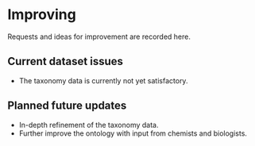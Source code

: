 # Improving</h3>
Requests and ideas for improvement are recorded here.

## Current dataset issues</h4>

 - The taxonomy data is currently not yet satisfactory.</li>

## Planned future updates

 - In-depth refinement of the taxonomy data.
 - Further improve the ontology with input from chemists and biologists.
